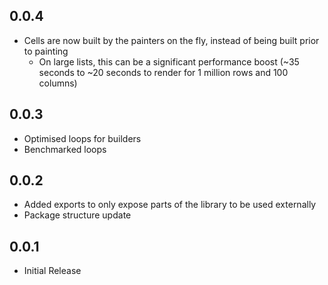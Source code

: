 ## 0.0.4
- Cells are now built by the painters on the fly, instead of being built prior to painting
  - On large lists, this can be a significant performance boost (~35 seconds to ~20 seconds to render for 1 million rows and 100 columns)

## 0.0.3
- Optimised loops for builders
- Benchmarked loops

## 0.0.2
- Added exports to only expose parts of the library to be used externally
- Package structure update

## 0.0.1

* Initial Release